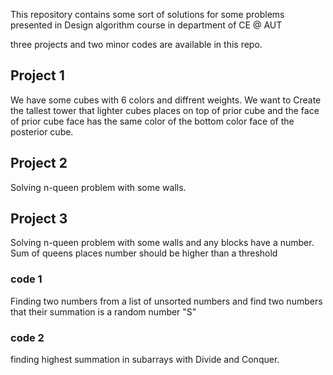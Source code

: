 This repository contains some sort of solutions for some problems presented in Design algorithm course in  department of CE @ AUT

three projects and two minor codes are available in this repo.

## Project 1
We have some cubes with 6 colors and diffrent weights. We want to Create the tallest tower that lighter cubes places on top of prior cube and the face of prior cube face has the same color of the bottom color face of the posterior cube.

## Project 2
Solving n-queen problem with some walls.

## Project 3
Solving n-queen problem with some walls and any blocks have a number. Sum of queens places number should be higher than a threshold


### code 1
Finding two numbers from a list of unsorted numbers and find two numbers that their summation is a random number "S"

### code 2

finding highest summation in subarrays with Divide and Conquer.